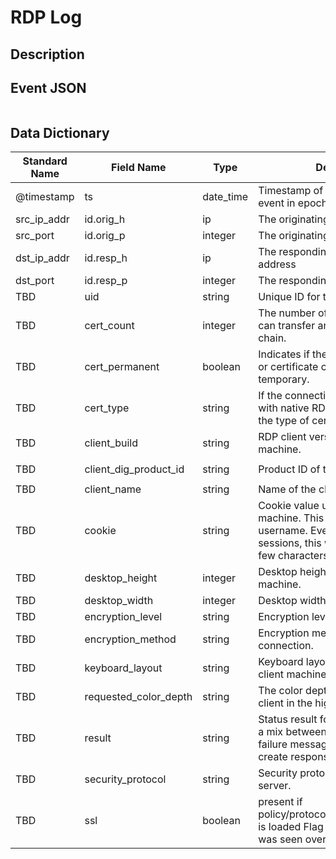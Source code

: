 # RDP Log

## Description

## Event JSON

```json
```

## Data Dictionary

|	        Standard Name       	|            Field Name             |       	    Type            	|   	    Description          	|	     Sample Value           	|
|	-------------------------------	|	-------------------------------	|	-------------------------------	|	-------------------------------	|	-------------------------------	|
|     @timestamp     |     ts               |     date_time     |        Timestamp of the beginning of the event in epoch format     |     `1300475167.096535`  |
|     src_ip_addr     |     id.orig_h     |     ip     |     The originating/source IP address     |     `10.1.1.1`     |
|     src_port     |     id.orig_p          |     integer     |       The originating/source port        |     `37682`     |
|     dst_ip_addr     |     id.resp_h     |     ip     |     The responding/destination IP address     |     `10.2.2.2`     |
|     dst_port     |     id.resp_p          |     integer     |       The responding/destination port        |     `3389`     |
|     TBD     |     uid     |     string     |     Unique ID for the connection.     |     `CHhAvVGS1DHFjwGM9`     |
|     TBD     |     cert_count     |     integer     |     The number of certs seen. X.509 can transfer an entire certificate chain.   |    `4` |
|     TBD     |     cert_permanent     |     boolean     |     Indicates if the provided certificate or certificate chain is permanent or temporary.   |     `true`     |
|     TBD     |     cert_type     |     string     |     If the connection is being encrypted with native RDP encryption, this is the type of cert being used.   |  `RSA`    |
|     TBD     |     client_build     |     string     |     RDP client version used by the client machine.   |  `client_build-14393`    |
|     TBD     |     client_dig_product_id     |     string     |     Product ID of the client machine.   |  `bdedcf4e-aa02-4441-5013-f32139f`   |
|     TBD     |     client_name     |     string     |     Name of the client machine.   |  `SOMECOMPUTERNAME`  |
|     TBD     |     cookie     |     string     |     Cookie value used by the client machine. This is typically a username. Even during encrypted sessions, this will contain the first few characters.   |    `Administr` |
|     TBD     |     desktop_height     |     integer     |     Desktop height of the client machine.   |    `1080`  |
|     TBD     |     desktop_width     |     integer     |     Desktop width of the client machine.   |  `1920`    |
|     TBD     |     encryption_level     |     string     |     Encryption level of the connection.   | `High` |
|     TBD     |     encryption_method     |     string     |     Encryption method of the connection.   |   `encryption_method-16`  |
|     TBD     |     keyboard_layout     |     string     |     Keyboard layout (language) of the client machine.   |    `English - United States`   |
|     TBD     |     requested_color_depth     |     string     |     The color depth requested by the client in the high_color_depth field.   | `32bit` |
|     TBD     |     result     |     string     |     Status result for the connection. It’s a mix between RDP negotation failure messages and GCC server create response messages.   | `HYBRID_REQUIRED_BY_SERVER` |
|     TBD     |     security_protocol     |     string     |     Security protocol chosen by the server.   |    `HYBRID_EX`
|     TBD     |     ssl     |     boolean     |     present if policy/protocols/rdp/indicate_ssl.bro is loaded Flag the connection if it was seen over SSL. |   `true`     |